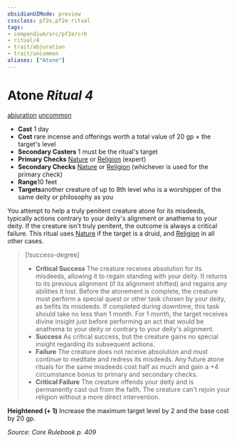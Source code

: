 ```yaml
---
obsidianUIMode: preview
cssclass: pf2e,pf2e-ritual
tags:
- compendium/src/pf2e/crb
- ritual/4
- trait/abjuration
- trait/uncommon
aliases: ["Atone"]
---
```

# Atone *Ritual 4*  
[abjuration](../../../Rules/traits/abjuration.md)  [uncommon](../../../Rules/traits/uncommon.md)  

- **Cast** 1 day
- **Cost** rare incense and offerings worth a total value of 20 gp × the target's level
- **Secondary Casters** 1 must be the ritual's target
- **Primary Checks** [Nature](../../skills.md#Nature) or [Religion](../../skills.md#Religion) (expert)
- **Secondary Checks** [Nature](../../skills.md#Nature) or [Religion](../../skills.md#Religion) (whichever is used for the primary check)
- **Range**10 feet
- **Targets**another creature of up to 8th level who is a worshipper of the same deity or philosophy as you

You attempt to help a truly penitent creature atone for its misdeeds, typically actions contrary to your deity's alignment or anathema to your deity. If the creature isn't truly penitent, the outcome is always a critical failure. This ritual uses [Nature](../../skills.md#Nature) if the target is a druid, and [Religion](../../skills.md#Religion) in all other cases.

> [!success-degree] 
> - **Critical Success** The creature receives absolution for its misdeeds, allowing it to regain standing with your deity. It returns to its previous alignment (if its alignment shifted) and regains any abilities it lost. Before the atonement is complete, the creature must perform a special quest or other task chosen by your deity, as befits its misdeeds. If completed during downtime, this task should take no less than 1 month. For 1 month, the target receives divine insight just before performing an act that would be anathema to your deity or contrary to your deity's alignment.
> - **Success** As critical success, but the creature gains no special insight regarding its subsequent actions.
> - **Failure** The creature does not receive absolution and must continue to meditate and redress its misdeeds. Any future atone rituals for the same misdeeds cost half as much and gain a +4 circumstance bonus to primary and secondary checks.
> - **Critical Failure** The creature offends your deity and is permanently cast out from the faith. The creature can't rejoin your religion without a more direct intervention.

**Heightened (+ 1)** Increase the maximum target level by 2 and the base cost by 20 gp.

*Source: Core Rulebook p. 409*